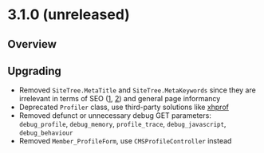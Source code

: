 # 3.1.0 (unreleased)

## Overview ##

## Upgrading

 * Removed `SiteTree.MetaTitle` and `SiteTree.MetaKeywords` since they are irrelevant in terms of SEO ([1](http://www.seomoz.org/learn-seo/title-tag), [2](http://www.mattcutts.com/blog/keywords-meta-tag-in-web-search/)) and general page informancy
 * Deprecated `Profiler` class, use third-party solutions like [xhprof](https://github.com/facebook/xhprof/)
 * Removed defunct or unnecessary debug GET parameters: 
   `debug_profile`, `debug_memory`, `profile_trace`, `debug_javascript`, `debug_behaviour`
 * Removed `Member_ProfileForm`, use `CMSProfileController` instead